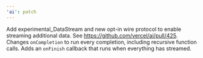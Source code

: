 ```yaml
---
'ai': patch
---
```


Add experimental_DataStream and new opt-in wire protocol to enable streaming additional data. See https://github.com/vercel/ai/pull/425.
Changes `onCompletion` to run every completion, including recursive function calls. Adds an `onFinish` callback that runs when everything has streamed.
